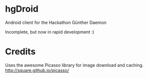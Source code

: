 hgDroid
=======

Android client for the Hackathon Günther Daemon

Incomplete, but now in rapid development :)

Credits
=======

Uses the awesome Picasso library for image download and caching.
http://square.github.io/picasso/

